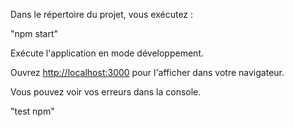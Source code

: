 
Dans le répertoire du projet, vous exécutez :

"npm start"

Exécute l'application en mode développement.

Ouvrez [http://localhost:3000](http://localhost:3000) pour l'afficher dans votre navigateur.

Vous pouvez  voir vos erreurs dans la console.

"test npm"

